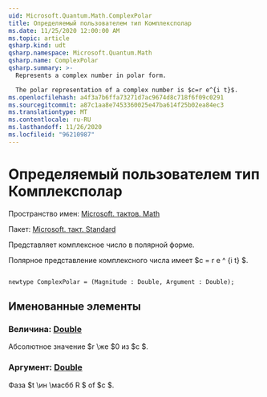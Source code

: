 ```yaml
---
uid: Microsoft.Quantum.Math.ComplexPolar
title: Определяемый пользователем тип Комплексполар
ms.date: 11/25/2020 12:00:00 AM
ms.topic: article
qsharp.kind: udt
qsharp.namespace: Microsoft.Quantum.Math
qsharp.name: ComplexPolar
qsharp.summary: >-
  Represents a complex number in polar form.

  The polar representation of a complex number is $c=r e^{i t}$.
ms.openlocfilehash: a4f3a7b6ffa73271d7ac9674d8c718f6f09c0291
ms.sourcegitcommit: a87c1aa8e7453360025e47ba614f25b02ea84ec3
ms.translationtype: MT
ms.contentlocale: ru-RU
ms.lasthandoff: 11/26/2020
ms.locfileid: "96210987"
---
```

# <a name="complexpolar-user-defined-type"></a>Определяемый пользователем тип Комплексполар

Пространство имен: [Microsoft. тактов. Math](xref:Microsoft.Quantum.Math)

Пакет: [Microsoft. такт. Standard](https://nuget.org/packages/Microsoft.Quantum.Standard)


Представляет комплексное число в полярной форме.

Полярное представление комплексного числа имеет $c = r e ^ {i t} $.

```qsharp

newtype ComplexPolar = (Magnitude : Double, Argument : Double);
```



## <a name="named-items"></a>Именованные элементы

### <a name="magnitude--double"></a>Величина: [Double](xref:microsoft.quantum.lang-ref.double)

Абсолютное значение $r \же $0 из $c $.
### <a name="argument--double"></a>Аргумент: [Double](xref:microsoft.quantum.lang-ref.double)

Фаза $t \ин \масбб R $ of $c $.